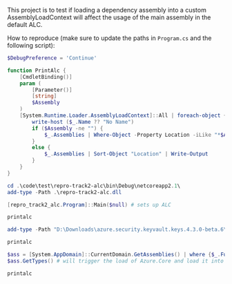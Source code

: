 This project is to test if loading a dependency assembly into a custom AssemblyLoadContext will affect the usage of the main assembly in the default ALC.

How to reproduce (make sure to update the paths in `Program.cs` and the following script):

```powershell
$DebugPreference = 'Continue'

function PrintAlc {
    [CmdletBinding()]
    param (
        [Parameter()]
        [string]
        $Assembly
    )
    [System.Runtime.Loader.AssemblyLoadContext]::All | foreach-object {
        write-host ($_.Name ?? "No Name")
        if ($Assembly -ne "") {
            $_.Assemblies | Where-Object -Property Location -iLike "*$Assembly*" | Sort-Object "Location" | Write-Output
        }
        else {
            $_.Assemblies | Sort-Object "Location" | Write-Output
        }
    }
}

cd .\code\test\repro-track2-alc\bin\Debug\netcoreapp2.1\
add-type -Path .\repro-track2-alc.dll

[repro_track2_alc.Program]::Main($null) # sets up ALC

printalc

add-type -Path "D:\Downloads\azure.security.keyvault.keys.4.3.0-beta.6\lib\netstandard2.0\Azure.Security.KeyVault.Keys.dll" # load key vault SDK into default ALC. Will not load Azure.Core until necessary.

printalc

$ass = [System.AppDomain]::CurrentDomain.GetAssemblies() | where {$_.FullName -ilike "*Azure.Security.KeyVault.Keys*"}
$ass.GetTypes() # will trigger the load of Azure.Core and load it into MyAlc

printalc
```
